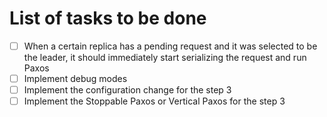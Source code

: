 # List of tasks to be done
- [ ] When a certain replica has a pending request and it was selected to be the leader, 
it should immediately start serializing the request and run Paxos
- [ ] Implement debug modes
- [ ] Implement the configuration change for the step 3
- [ ] Implement the Stoppable Paxos or Vertical Paxos for the step 3